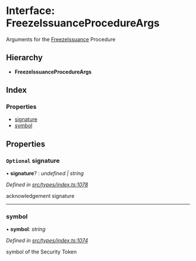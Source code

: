 # Interface: FreezeIssuanceProcedureArgs

Arguments for the [FreezeIssuance](../enums/_types_index_.proceduretype.md#freezeissuance) Procedure

## Hierarchy

- **FreezeIssuanceProcedureArgs**

## Index

### Properties

- [signature](_types_index_.freezeissuanceprocedureargs.md#optional-signature)
- [symbol](_types_index_.freezeissuanceprocedureargs.md#symbol)

## Properties

### `Optional` signature

• **signature**? : _undefined | string_

_Defined in [src/types/index.ts:1078](https://github.com/PolymathNetwork/polymath-sdk/blob/660aba8/src/types/index.ts#L1078)_

acknowledgement signature

---

### symbol

• **symbol**: _string_

_Defined in [src/types/index.ts:1074](https://github.com/PolymathNetwork/polymath-sdk/blob/660aba8/src/types/index.ts#L1074)_

symbol of the Security Token
